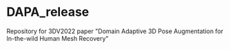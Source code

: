 # DAPA_release
Repository for 3DV2022 paper "Domain Adaptive 3D Pose Augmentation for In-the-wild Human Mesh Recovery"
